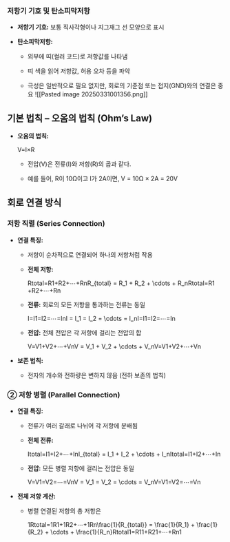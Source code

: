###  저항기 기호 및 탄소피막저항

- **저항기 기호:** 보통 직사각형이나 지그재그 선 모양으로 표시
    
- **탄소피막저항:**
    
    - 외부에 띠(컬러 코드)로 저항값를 나타냄
        
    - 띠 색을 읽어 저항값, 허용 오차 등을 파악
        
    - 극성은 일반적으로 필요 없지만, 회로의 기준점 또는 접지(GND)와의 연결은 중요
![[Pasted image 20250331001356.png]]
## 기본 법칙 – 오옴의 법칙 (Ohm’s Law)

- **오옴의 법칙:**
    
    V=I×R
    - 전압(V)은 전류(I)와 저항(R)의 곱과 같다.
        
    - 예를 들어, R이 10Ω이고 I가 2A이면, V = 10Ω × 2A = 20V

## 회로 연결 방식

###  저항 직렬 (Series Connection)

- **연결 특징:**
    
    - 저항이 순차적으로 연결되어 하나의 저항처럼 작용
        
    - **전체 저항:**
        
        Rtotal=R1+R2+⋯+RnR_{total} = R_1 + R_2 + \cdots + R_nRtotal​=R1​+R2​+⋯+Rn​
    - **전류:** 회로의 모든 저항을 통과하는 전류는 동일
        
        I=I1=I2=⋯=InI = I_1 = I_2 = \cdots = I_nI=I1​=I2​=⋯=In​
    - **전압:** 전체 전압은 각 저항에 걸리는 전압의 합
        
        V=V1+V2+⋯+VnV = V_1 + V_2 + \cdots + V_nV=V1​+V2​+⋯+Vn​
- **보존 법칙:**
    
    - 전자의 개수와 전하량은 변하지 않음 (전하 보존의 법칙)
        

### ② 저항 병렬 (Parallel Connection)

- **연결 특징:**
    
    - 전류가 여러 갈래로 나뉘어 각 저항에 분배됨
        
    - **전체 전류:**
        
        Itotal=I1+I2+⋯+InI_{total} = I_1 + I_2 + \cdots + I_nItotal​=I1​+I2​+⋯+In​
    - **전압:** 모든 병렬 저항에 걸리는 전압은 동일
        
        V=V1=V2=⋯=VnV = V_1 = V_2 = \cdots = V_nV=V1​=V2​=⋯=Vn​
- **전체 저항 계산:**
    
    - 병렬 연결된 저항의 총 저항은
        
        1Rtotal=1R1+1R2+⋯+1Rn\frac{1}{R_{total}} = \frac{1}{R_1} + \frac{1}{R_2} + \cdots + \frac{1}{R_n}Rtotal​1​=R1​1​+R2​1​+⋯+Rn​1​
